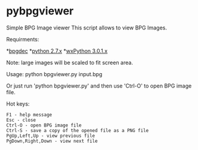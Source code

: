 pybpgviewer
===========

Simple BPG Image viewer
This script allows to view BPG Images.

Requirments:

*[bpgdec](http://bellard.org/bpg/)
*[python 2.7.x](https://www.python.org/)
*[wxPython 3.0.1.x](http://www.wxpython.org/)

Note: large images will be scaled to fit screen area.

Usage: python bpgviewer.py input.bpg

Or just run 'python bpgviewer.py' and then use 'Ctrl-O' to open BPG image file.

Hot keys:

    F1 - help message
    Esc - close
    Ctrl-O - open BPG image file
    Ctrl-S - save a copy of the opened file as a PNG file
    PgUp,Left,Up - view previous file
    PgDown,Right,Down - view next file
